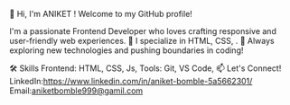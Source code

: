 👋 Hi, I'm ANIKET !
Welcome to my GitHub profile!

I'm a passionate Frontend Developer who loves crafting responsive and user-friendly web experiences.
🌟 I specialize in HTML, CSS, .
🚀 Always exploring new technologies and pushing boundaries in coding!

🛠️ Skills
Frontend: HTML, CSS, Js,
Tools: Git, VS Code, 
📫 Let's Connect!
LinkedIn:https://www.linkedin.com/in/aniket-bomble-5a5662301/
Email:aniketbomble999@gamil.com
